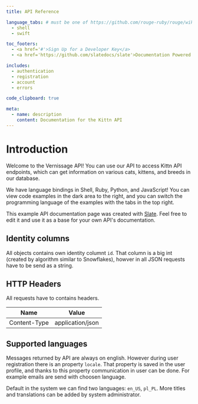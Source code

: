 ```yaml
---
title: API Reference

language_tabs: # must be one of https://github.com/rouge-ruby/rouge/wiki/List-of-supported-languages-and-lexers
  - shell
  - swift

toc_footers:
  - <a href='#'>Sign Up for a Developer Key</a>
  - <a href='https://github.com/slatedocs/slate'>Documentation Powered by Slate</a>

includes:
  - authentication
  - registration
  - account
  - errors

code_clipboard: true

meta:
  - name: description
    content: Documentation for the Kittn API
---
```


# Introduction

Welcome to the Vernissage API! You can use our API to access Kittn API endpoints, which can get information on various cats,
kittens, and breeds in our database.

We have language bindings in Shell, Ruby, Python, and JavaScript! You can view code examples in the dark area to the right,
and you can switch the programming language of the examples with the tabs in the top right.

This example API documentation page was created with [Slate](https://github.com/slatedocs/slate).
Feel free to edit it and use it as a base for your own API's documentation.

## Identity columns

All objects contains own identity columnt `id`. That column is a big int (created by algorithm similar to Snowflakes),
howver in all JSON requests have to be send as a string.

## HTTP Headers

All requests have to contains headers.

Name | Value
--------- | -----------
Content-Type | application/json

## Supported languages

Messages returned by API are always on english. However during user registration there is an property `locale`.
That property is saved in the user profile, and thanks to this property communication in user can be done.
For example emails are send with choosen language.

Default in the system we can find two languages: `en_US`, `pl_PL`. More titles and translations can be added by system administrator.

